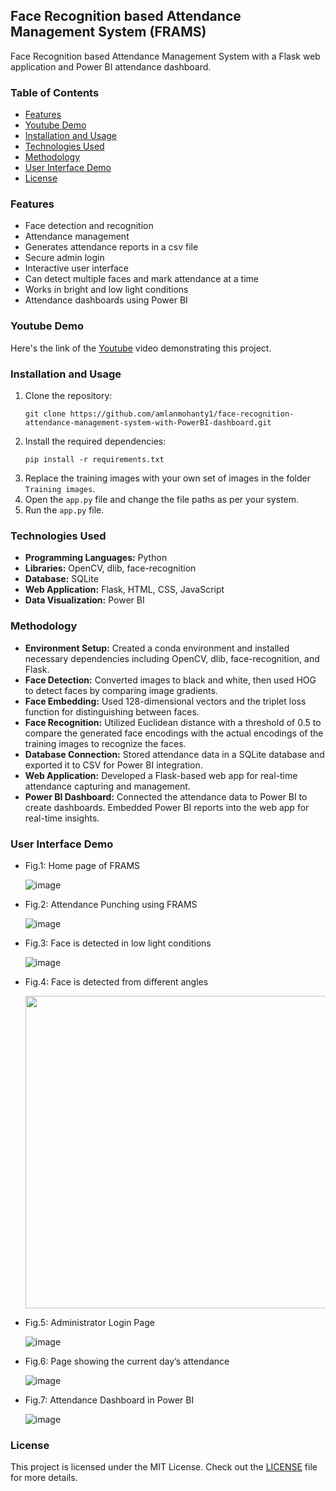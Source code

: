 ## Face Recognition based Attendance Management System (FRAMS)
Face Recognition based Attendance Management System with a Flask web application and Power BI attendance dashboard.

### Table of Contents
- [Features](#features)
- [Youtube Demo](#youtube-demo)
- [Installation and Usage](#installation-and-usage)
- [Technologies Used](#technologies-used)
- [Methodology](#methodology)
- [User Interface Demo](#user-interface-demo)
- [License](#license)

### Features
- Face detection and recognition
- Attendance management
- Generates attendance reports in a csv file
- Secure admin login
- Interactive user interface
- Can detect multiple faces and mark attendance at a time 
- Works in bright and low light conditions
- Attendance dashboards using Power BI

### Youtube Demo
Here's the link of the [Youtube](https://youtu.be/JKSU7lbZ3ZE) video demonstrating this project.


### Installation and Usage
1. Clone the repository:
    ```
    git clone https://github.com/amlanmohanty1/face-recognition-attendance-management-system-with-PowerBI-dashboard.git
    ```
2. Install the required dependencies:
    ```
    pip install -r requirements.txt
    ```
3. Replace the training images with your own set of images in the folder `Training images`.
4. Open the `app.py` file and change the file paths as per your system.
5. Run the `app.py` file.

### Technologies Used
- **Programming Languages:** Python
- **Libraries:** OpenCV, dlib, face-recognition
- **Database:** SQLite
- **Web Application:** Flask, HTML, CSS, JavaScript
- **Data Visualization:** Power BI

### Methodology
- **Environment Setup:** Created a conda environment and installed necessary dependencies including OpenCV, dlib, face-recognition, and Flask.
- **Face Detection:** Converted images to black and white, then used HOG to detect faces by comparing image gradients.
- **Face Embedding:** Used 128-dimensional vectors and the triplet loss function for distinguishing between faces.
- **Face Recognition:** Utilized Euclidean distance with a threshold of 0.5 to compare the generated face encodings with the actual encodings of the training images to recognize the faces.
- **Database Connection:** Stored attendance data in a SQLite database and exported it to CSV for Power BI integration.
- **Web Application:** Developed a Flask-based web app for real-time attendance capturing and management.
- **Power BI Dashboard:** Connected the attendance data to Power BI to create dashboards. Embedded Power BI reports into the web app for real-time insights.


### User Interface Demo
- Fig.1: Home page of FRAMS
  
  ![image](https://github.com/amlanmohanty1/face-recognition-attendance-management-system-with-PowerBI-dashboard/assets/72063042/b5f28977-3781-4091-bd69-e2bdd392a548)

- Fig.2: Attendance Punching using FRAMS
  
  ![image](https://github.com/amlanmohanty1/face-recognition-attendance-management-system-with-PowerBI-dashboard/assets/72063042/2ef80327-c75e-4c5e-810d-b5b6387b6dd2)

- Fig.3: Face is detected in low light conditions

  ![image](https://github.com/amlanmohanty1/face-recognition-attendance-management-system-with-PowerBI-dashboard/assets/72063042/3578757a-a775-4f43-9d99-48e085af486c)

- Fig.4: Face is detected from different angles

  <img src = "https://github.com/amlanmohanty1/face-recognition-attendance-management-system-with-PowerBI-dashboard/assets/72063042/60365317-d9ea-467a-95b5-b213818739ae" width="700" height="500">

- Fig.5: Administrator Login Page

  ![image](https://github.com/amlanmohanty1/face-recognition-attendance-management-system-with-PowerBI-dashboard/assets/72063042/9c60132b-0b56-4a1b-8cea-b7b87b43ea28)

- Fig.6: Page showing the current day’s attendance

  ![image](https://github.com/amlanmohanty1/face-recognition-attendance-management-system-with-PowerBI-dashboard/assets/72063042/b93b3afb-113d-406f-ad62-062b0fbaeb0e)



- Fig.7: Attendance Dashboard in Power BI

  ![image](https://github.com/amlanmohanty1/face-recognition-attendance-management-system-with-PowerBI-dashboard/assets/72063042/532a47ce-fd9b-4b6a-9ef8-effd19b22dc2)


### License
This project is licensed under the MIT License. Check out the [LICENSE](LICENSE) file for more details. 
